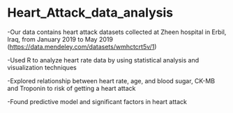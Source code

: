 # Heart_Attack_data_analysis

-Our data contains heart attack datasets collected at Zheen hospital in Erbil, Iraq, from January 2019 to May 2019 (https://data.mendeley.com/datasets/wmhctcrt5v/1)

-Used R to analyze heart rate data by using statistical analysis and visualization techniques

-Explored relationship between heart rate, age, and blood sugar, CK-MB and Troponin to risk of getting a heart attack

-Found predictive model and significant factors in heart attack
